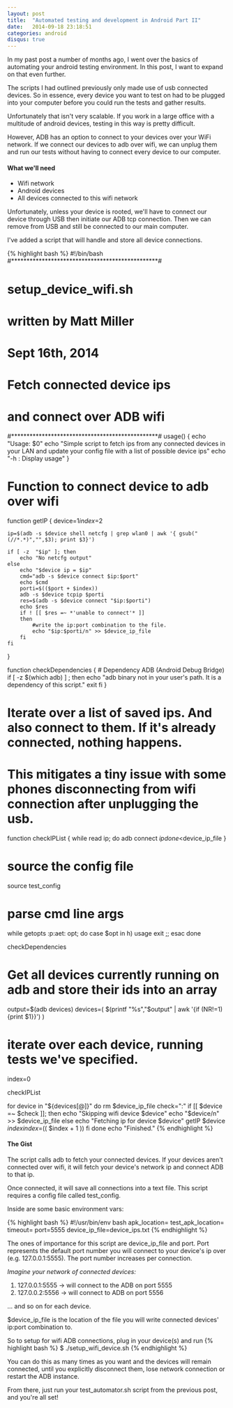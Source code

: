 ```yaml
---
layout: post
title:  "Automated testing and development in Android Part II"
date:   2014-09-18 23:18:51
categories: android
disqus: true
---
```


In my past post a number of months ago, I went over the basics of automating your
android testing environment. In this post, I want to expand on that even further.

The scripts I had outlined previously only made use of usb connected devices.
So in essence, every device you want to test on had to be plugged into your computer
before you could run the tests and gather results.

Unfortunately that isn't very scalable. If you work in a large office with a
multitude of android devices, testing in this way is pretty difficult.

However, ADB has an option to connect to your devices over your WiFi network.
If we connect our devices to adb over wifi, we can unplug them and run our tests
without having to connect every device to our computer.

#### What we'll need
<ul>
	<li>Wifi network</li>
	<li>Android devices</li>
	<li>All devices connected to this wifi network</li>
</ul>

Unfortunately, unless your device is rooted, we'll have to connect our
device through USB then initiate our ADB tcp connection. Then we can remove
from USB and still be connected to our main computer.

I've added a script that will handle and store all device connections.

{% highlight bash %}
#!/bin/bash
#************************************************#
#              setup_device_wifi.sh              #
#           written by Matt Miller               #
#                Sept 16th, 2014                 #
#                                                #
#           Fetch connected device ips           #  
#	         and connect over ADB wifi           #
#************************************************#
usage() {
	echo "Usage: $0"
	echo "Simple script to fetch ips from any connected devices in your LAN
		and update your config file with a list of possible device ips"
	echo "-h : Display usage"
}

# Function to connect device to adb over wifi
function  getIP {
	device=$1
	index=$2

	ip=$(adb -s $device shell netcfg | grep wlan0 | awk '{ gsub("(//*.*)","",$3); print $3}')

	if [ -z  "$ip" ]; then
		echo "No netcfg output"
   	else
   		echo "$device ip = $ip"
   		cmd="adb -s $device connect $ip:$port"
   		echo $cmd
   		porti=$(($port + $index))
   		adb -s $device tcpip $porti
   		res=$(adb -s $device connect "$ip:$porti")
		echo $res
		if ! [[ $res =~ *'unable to connect'* ]]
		then
			#write the ip:port combination to the file.
			echo "$ip:$porti/n" >> $device_ip_file
		fi
   	fi
}

function checkDependencies {
	# Dependency ADB (Android Debug Bridge)
	if [ -z $(which adb) ] ; then
		echo "adb binary not in your user's path. It is a dependency of this script."
		exit
	fi
}

# Iterate over a list of saved ips. And also connect to them. If it's already connected, nothing happens.
# This mitigates a tiny issue with some phones disconnecting from wifi connection after unplugging the usb.
function checkIPList {
 	while read ip; do
		adb connect $ip
	done <$device_ip_file
}

# source the config file
source test_config

# parse cmd line args
while getopts :p:aet: opt; do
	case $opt in
		h)
			usage
			exit
			;;
	esac
done

checkDependencies

# Get all devices currently running on adb and store their ids into an array
output=$(adb devices)
devices=( $(printf "%s","$output" | awk '{if (NR!=1){print $1}}') )

# iterate over each device, running tests we've specified.
index=0

checkIPList

for device in "${devices[@]}"
do
    rm  $device_ip_file
	check="\:"
	if [[ $device =~ $check ]];
	then
		echo "Skipping wifi device $device"
		echo "$device/n" >> $device_ip_file
	else
		echo "Fetching ip for device $device"
		getIP $device $index
		index=$(( $index + 1 ))
	fi
done
echo "Finished."
{% endhighlight %}

#### The Gist

The script calls adb to fetch your connected devices. If your devices aren't connected
over wifi, it will fetch your device's network ip and connect ADB to that ip.

Once connected, it will save all connections into a text file.
This script requires a config file called test_config.

Inside are some basic environment vars:

{% highlight bash %}
#!/usr/bin/env bash
apk_location=
test_apk_location=
timeout=
port=5555
device_ip_file=device_ips.txt
{% endhighlight %}

The ones of importance for this script are device_ip_file and port.
Port represents the default port number you will connect to your device's ip
over (e.g. 127.0.0.1:5555). The port number increases per connection.

<i>Imagine your network of connected devices:</i>
<ol>
   <li> 127.0.0.1:5555 -> will connect to the ADB on port 5555</li>
   <li> 127.0.0.2:5556 -> will connect to ADB on port 5556</li>
</ol>
... and so on for each device.

$device_ip_file is the location of the file you will write connected devices' ip:port
combination to.

So to setup for wifi ADB connections, plug in your device(s) and run
{% highlight bash %}
$ ./setup_wifi_device.sh
{% endhighlight %}

You can do this as many times as you want and the devices will remain connected,
until you explicitly disconnect them, lose network connection or restart the ADB
instance.

From there, just run your test_automator.sh script from the previous post, and
you're all set!
